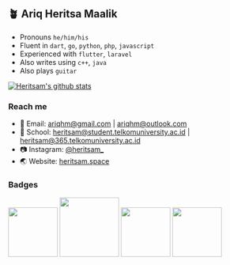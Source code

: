 ## 🪴 Ariq Heritsa Maalik

- Pronouns `he/him/his`
- Fluent in `dart`, `go`, `python`, `php`, `javascript`
- Experienced with `flutter`, `laravel`
- Also writes using `c++`, `java`
- Also plays `guitar`

[![Heritsam's github stats](https://github-readme-stats.vercel.app/api?username=Heritsam)](https://github.com/Heritsam/github-readme-stats)

### Reach me

- 📧 Email: <a href="mailto:ariqhm@gmail.com">ariqhm@gmail.com</a> | <a href="mailto:ariqhm@outlook.com">ariqhm@outlook.com</a>
- 🏫 School: <a href="mailto:heritsam@student.telkomuniversity.ac.id">heritsam@student.telkomuniversity.ac.id</a> | <a href="mailto:heritsam@365.telkomuniversity.ac.id">heritsam@365.telkomuniversity.ac.id</a>
- 📷 Instagram: <a href="https://instagram.com/heritsam_">@heritsam_</a>
- 🌏 Website: <a href="https://heritsam.space">heritsam.space</a>

### Badges
<img src="https://user-images.githubusercontent.com/38836505/178148315-251de64e-47bc-406b-9cac-98f25ac6ff51.png"
  width=100>
<img src="https://user-images.githubusercontent.com/38836505/178148423-7f16e98b-4a97-486e-a983-f0e9c91ea8e5.png"
  width=120>
<img src="https://user-images.githubusercontent.com/38836505/178148498-ee4103b0-f03f-4212-9554-761621bad798.png"
  width=100>
<img src="https://user-images.githubusercontent.com/38836505/178148543-af6b950a-ebea-416a-af7c-e213b0ed6c32.png"
  width=100>
